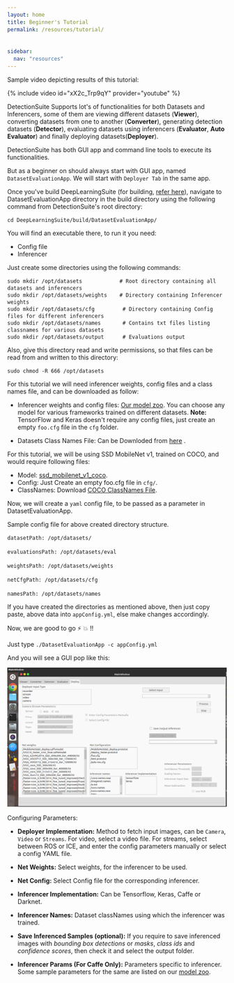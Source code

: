 ```yaml
---
layout: home
title: Beginner's Tutorial
permalink: /resources/tutorial/


sidebar:
  nav: "resources"
---
```


Sample video depicting results of this tutorial:  

{% include video id="xX2c_Trp9qY" provider="youtube" %}

DetectionSuite Supports lot's of functionalities for both Datasets and Inferencers, some of them are viewing different datasets (**Viewer**), converting datasets from one to another (**Converter**), generating detection datasets (**Detector**), 
evaluating datasets using inferencers (**Evaluator**, **Auto Evaluator**) and finally deploying datasets(**Deployer**).

DetectionSuite has both GUI app and command line tools to execute its functionalities.

But as a beginner on should always start with GUI app, named ```DatasetEvaluationApp```. We will start with ```Deployer Tab``` in the same app.

Once you've build DeepLearningSuite (for building, [refer here](../../installation/)), navigate to DatasetEvaluationApp directory in the build directory using the following command from DetectionSuite's root directory:

```
cd DeepLearningSuite/build/DatasetEvaluationApp/
```
 
You will find an executable there, to run it you need:

* Config file
* Inferencer

Just create some directories using the following commands:
```
sudo mkdir /opt/datasets            # Root directory containing all datasets and inferencers
sudo mkdir /opt/datasets/weights    # Directory containing Inferencer weights
sudo mkdir /opt/datasets/cfg         # Directory containing Config files for different inferencers
sudo mkdir /opt/datasets/names       # Contains txt files listing classnames for various datasets
sudo mkdir /opt/datasets/output      # Evaluations output
```
Also, give this directory read and write permissions, so that files can be read from and written to this directory:
```
sudo chmod -R 666 /opt/datasets
```

For this tutorial we will need inferencer weights, config files and a class names file, and can be downloaded as follow:

* Inferencer weights and config files: [Our model zoo](../model_zoo). You can choose any model for various frameworks trained on different datasets.
**Note:** TensorFlow and Keras doesn't require any config files, just create an empty `foo.cfg` file in the ```cfg``` folder.

* Datasets Class Names File: Can be Downloded from [here](../classnames) .




For this tutorial, we will be using SSD MobileNet v1, trained on COCO, and would require following files:
- Model: [ssd_mobilenet_v1_coco](http://download.tensorflow.org/models/object_detection/ssd_mobilenet_v1_coco_2018_01_28.tar.gz).
- Config: Just Create an empty foo.cfg file in `cfg/`.
- ClassNames: Download [COCO ClassNames File](https://github.com/JdeRobot/DetectionSuite/blob/master/samples/names/coco.names).



Now, we will create a `yaml` config file, to be passed as a parameter in DatasetEvaluationApp.

Sample config file for above created directory structure.
```
datasetPath: /opt/datasets/

evaluationsPath: /opt/datasets/eval

weightsPath: /opt/datasets/weights

netCfgPath: /opt/datasets/cfg

namesPath: /opt/datasets/names
```

If you have created the directories as mentioned above, then just copy paste, above data into ```appConfig.yml```, else make changes accordingly.  

Now, we are good to go :zap: :boom: !!

Just type ``` ./DatasetEvaluationApp -c appConfig.yml ```

And you will see a GUI pop like this: 
 
![DetectionSuite StartUp](../../assets/images/detection_suite_gui.png)

Configuring Parameters:
* **Deployer Implementation:** Method to fetch input images, can be `Camera`, `Video` or `Streams`. For video, select a video file. For streams, select between ROS or ICE, and enter the config parameters manually or select a config YAML file.

* **Net Weights:** Select weights, for the inferencer to be used.

* **Net Config:** Select Config file for the corresponding inferencer.

* **Inferencer Implementation:** Can be Tensorflow, Keras, Caffe or Darknet.

* **Inferencer Names:** Dataset classNames using which the inferencer was trained.

* **Save Inferenced Samples (optional):** If you require to save inferenced images with *bounding box detections* or *masks*, *class ids* and *confidence scores*, then check it and select the output folder.

* **Inferencer Params (For Caffe Only):** Parameters specific to inferencer. Some sample parameters for the same are listed on our [model zoo](../model_zoo).
